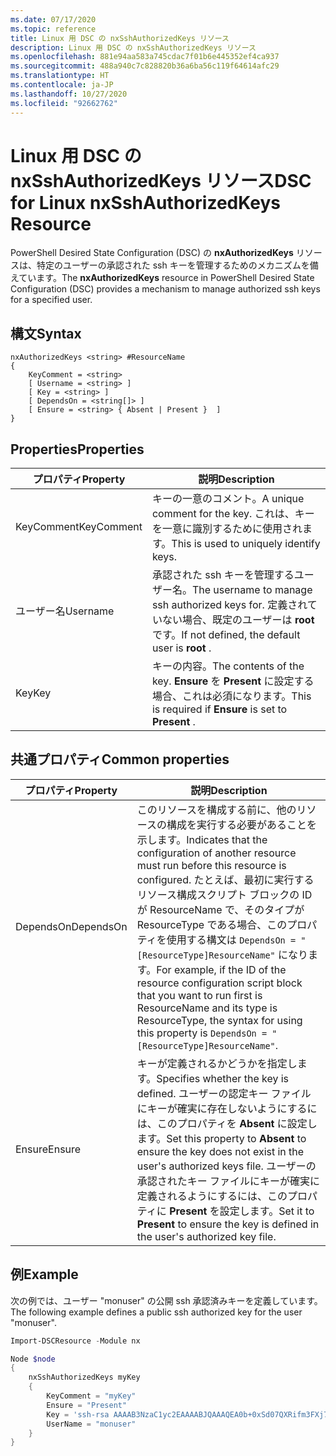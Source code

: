 ```yaml
---
ms.date: 07/17/2020
ms.topic: reference
title: Linux 用 DSC の nxSshAuthorizedKeys リソース
description: Linux 用 DSC の nxSshAuthorizedKeys リソース
ms.openlocfilehash: 881e94aa583a745cdac7f01b6e445352ef4ca937
ms.sourcegitcommit: 488a940c7c828820b36a6ba56c119f64614afc29
ms.translationtype: HT
ms.contentlocale: ja-JP
ms.lasthandoff: 10/27/2020
ms.locfileid: "92662762"
---
```

# <a name="dsc-for-linux-nxsshauthorizedkeys-resource"></a><span data-ttu-id="69a6c-103">Linux 用 DSC の nxSshAuthorizedKeys リソース</span><span class="sxs-lookup"><span data-stu-id="69a6c-103">DSC for Linux nxSshAuthorizedKeys Resource</span></span>

<span data-ttu-id="69a6c-104">PowerShell Desired State Configuration (DSC) の **nxAuthorizedKeys** リソースは、特定のユーザーの承認された ssh キーを管理するためのメカニズムを備えています。</span><span class="sxs-lookup"><span data-stu-id="69a6c-104">The **nxAuthorizedKeys** resource in PowerShell Desired State Configuration (DSC) provides a mechanism to manage authorized ssh keys for a specified user.</span></span>

## <a name="syntax"></a><span data-ttu-id="69a6c-105">構文</span><span class="sxs-lookup"><span data-stu-id="69a6c-105">Syntax</span></span>

```Syntax
nxAuthorizedKeys <string> #ResourceName
{
    KeyComment = <string>
    [ Username = <string> ]
    [ Key = <string> ]
    [ DependsOn = <string[]> ]
    [ Ensure = <string> { Absent | Present }  ]
}
```

## <a name="properties"></a><span data-ttu-id="69a6c-106">Properties</span><span class="sxs-lookup"><span data-stu-id="69a6c-106">Properties</span></span>

|<span data-ttu-id="69a6c-107">プロパティ</span><span class="sxs-lookup"><span data-stu-id="69a6c-107">Property</span></span> |<span data-ttu-id="69a6c-108">説明</span><span class="sxs-lookup"><span data-stu-id="69a6c-108">Description</span></span> |
|---|---|
|<span data-ttu-id="69a6c-109">KeyComment</span><span class="sxs-lookup"><span data-stu-id="69a6c-109">KeyComment</span></span> |<span data-ttu-id="69a6c-110">キーの一意のコメント。</span><span class="sxs-lookup"><span data-stu-id="69a6c-110">A unique comment for the key.</span></span> <span data-ttu-id="69a6c-111">これは、キーを一意に識別するために使用されます。</span><span class="sxs-lookup"><span data-stu-id="69a6c-111">This is used to uniquely identify keys.</span></span> |
|<span data-ttu-id="69a6c-112">ユーザー名</span><span class="sxs-lookup"><span data-stu-id="69a6c-112">Username</span></span> |<span data-ttu-id="69a6c-113">承認された ssh キーを管理するユーザー名。</span><span class="sxs-lookup"><span data-stu-id="69a6c-113">The username to manage ssh authorized keys for.</span></span> <span data-ttu-id="69a6c-114">定義されていない場合、既定のユーザーは **root** です。</span><span class="sxs-lookup"><span data-stu-id="69a6c-114">If not defined, the default user is **root** .</span></span> |
|<span data-ttu-id="69a6c-115">Key</span><span class="sxs-lookup"><span data-stu-id="69a6c-115">Key</span></span> |<span data-ttu-id="69a6c-116">キーの内容。</span><span class="sxs-lookup"><span data-stu-id="69a6c-116">The contents of the key.</span></span> <span data-ttu-id="69a6c-117">**Ensure** を **Present** に設定する場合、これは必須になります。</span><span class="sxs-lookup"><span data-stu-id="69a6c-117">This is required if **Ensure** is set to **Present** .</span></span>|

## <a name="common-properties"></a><span data-ttu-id="69a6c-118">共通プロパティ</span><span class="sxs-lookup"><span data-stu-id="69a6c-118">Common properties</span></span>

|<span data-ttu-id="69a6c-119">プロパティ</span><span class="sxs-lookup"><span data-stu-id="69a6c-119">Property</span></span> |<span data-ttu-id="69a6c-120">説明</span><span class="sxs-lookup"><span data-stu-id="69a6c-120">Description</span></span> |
|---|---|
|<span data-ttu-id="69a6c-121">DependsOn</span><span class="sxs-lookup"><span data-stu-id="69a6c-121">DependsOn</span></span> |<span data-ttu-id="69a6c-122">このリソースを構成する前に、他のリソースの構成を実行する必要があることを示します。</span><span class="sxs-lookup"><span data-stu-id="69a6c-122">Indicates that the configuration of another resource must run before this resource is configured.</span></span> <span data-ttu-id="69a6c-123">たとえば、最初に実行するリソース構成スクリプト ブロックの ID が ResourceName で、そのタイプが ResourceType である場合、このプロパティを使用する構文は `DependsOn = "[ResourceType]ResourceName"` になります。</span><span class="sxs-lookup"><span data-stu-id="69a6c-123">For example, if the ID of the resource configuration script block that you want to run first is ResourceName and its type is ResourceType, the syntax for using this property is `DependsOn = "[ResourceType]ResourceName"`.</span></span> |
|<span data-ttu-id="69a6c-124">Ensure</span><span class="sxs-lookup"><span data-stu-id="69a6c-124">Ensure</span></span> |<span data-ttu-id="69a6c-125">キーが定義されるかどうかを指定します。</span><span class="sxs-lookup"><span data-stu-id="69a6c-125">Specifies whether the key is defined.</span></span> <span data-ttu-id="69a6c-126">ユーザーの認定キー ファイルにキーが確実に存在しないようにするには、このプロパティを **Absent** に設定します。</span><span class="sxs-lookup"><span data-stu-id="69a6c-126">Set this property to **Absent** to ensure the key does not exist in the user's authorized keys file.</span></span> <span data-ttu-id="69a6c-127">ユーザーの承認されたキー ファイルにキーが確実に定義されるようにするには、このプロパティに **Present** を設定します。</span><span class="sxs-lookup"><span data-stu-id="69a6c-127">Set it to **Present** to ensure the key is defined in the user's authorized key file.</span></span> |

## <a name="example"></a><span data-ttu-id="69a6c-128">例</span><span class="sxs-lookup"><span data-stu-id="69a6c-128">Example</span></span>

<span data-ttu-id="69a6c-129">次の例では、ユーザー "monuser" の公開 ssh 承認済みキーを定義しています。</span><span class="sxs-lookup"><span data-stu-id="69a6c-129">The following example defines a public ssh authorized key for the user "monuser".</span></span>

```powershell
Import-DSCResource -Module nx

Node $node
{
    nxSshAuthorizedKeys myKey
    {
        KeyComment = "myKey"
        Ensure = "Present"
        Key = 'ssh-rsa AAAAB3NzaC1yc2EAAAABJQAAAQEA0b+0xSd07QXRifm3FXj7Pn/DblA6QI5VAkDm6OivFzj3U6qGD1VJ6AAxWPCyMl/qhtpRtxZJDu/TxD8AyZNgc8aN2CljN1hOMbBRvH2q5QPf/nCnnJRaGsrxIqZjyZdYo9ZEEzjZUuMDM5HI1LA9B99k/K6PK2Bc1NLivpu7nbtVG2tLOQs+GefsnHuetsRMwo/+c3LtwYm9M0XfkGjYVCLO4CoFuSQpvX6AB3TedUy6NZ0iuxC0kRGg1rIQTwSRcw+McLhslF0drs33fw6tYdzlLBnnzimShMuiDWiT37WqCRovRGYrGCaEFGTG2e0CN8Co8nryXkyWc6NSDNpMzw== rsa-key-20150401'
        UserName = "monuser"
    }
}
```
